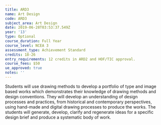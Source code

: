 ```yaml
---
title: ARD3
name: Art Design
code: ARD3
subject_area: Art Design
date: 2019-06-28T03:53:37.549Z
year: '13'
type: Optional
course_duration: Full Year
course_level: NCEA 3
assessment_type: Achievement Standard
credits: 18-26
entry_requirements: 12 credits in ARD2 and HOF/TIC approval.
course_fees: $50
ue_approved: true
notes: ''
---
```

Students will use drawing methods to develop a portfolio of type and image based works which demonstrates their knowledge of drawing methods and design conventions. They will develop an understanding of design processes and practices, from historical and contemporary perspectives, using hand-made and digital drawing processes to produce the works. The students will generate, develop, clarify and regenerate ideas for a specific design brief and produce a systematic body of work.
